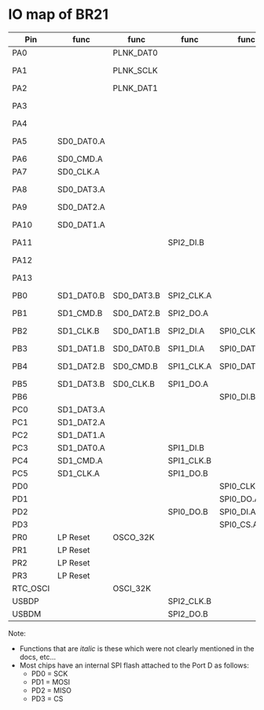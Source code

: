 # IO map of BR21

| Pin      | func       | func       | func       | func         | func          | func       | func  | func     | func  | func       | func        | func       | func    | func   | func       | func      |
|----------|------------|------------|------------|--------------|---------------|------------|-------|----------|-------|------------|-------------|------------|---------|--------|------------|-----------|
| PA0      |            | PLNK_DAT0  |            |              |               |            |       | PWM_CH0H |       | UART0_RX.B |             | SEG0       |         | MIC    |            |           |
| PA1      |            | PLNK_SCLK  |            |              |               | Qdecoder0  |       |          | PWM0  | UART1_TX.C |             | SEG1       | Touch8  |        |            | Wakeup 13 |
| PA2      |            | PLNK_DAT1  |            |              | CLKOUT1       | Qdecoder1  |       | TMR0_CK  | CAP3  | UART1_RX.C |             | SEG2       | Touch9  |        |            |           |
| PA3      |            |            |            |              |               |            | ADC0  | PWM_CH0L |       | UART2_TX.A |             | SEG3       | Touch10 | AMUX1L |            | Wakeup 8  |
| PA4      |            |            |            |              |               |            | ADC1  |          | PWM1  | UART2_RX.A |             | SEG4       | Touch11 | AMUX1R | *dac_clk*  |           |
| PA5      | SD0_DAT0.A |            |            |              |               | IIC_SCL.D  | ADC2  |          |       | UART0_TX.A | UART1_CTS   | SEG5       | Touch12 | SPIDIF | *dac_datl* | Wakeup 9  |
| PA6      | SD0_CMD.A  |            |            |              |               | IIC_SDA.D  | ADC3  |          | CAP0  | UART0_RX.A | UART1_RTS   | SEG6       | Touch13 |        | *dac_datr* |           |
| PA7      | SD0_CLK.A  |            |            |              | PAP_D0        |            |       |          | TMR0  | UART0_TX.D | ALNK_MCLK.A | SEG7       | Touch14 |        |            |           |
| PA8      | SD0_DAT3.A |            |            |              | PAP_D1        |            |       |          |       | UART0_RX.D | ALNK_DAT3.A | SEG8       | Touch15 |        |            | Wakeup 2  |
| PA9      | SD0_DAT2.A |            |            |              | PAP_D2        |            |       |          |       | UART2_TX.B | ALNK_SCLK.A | SEG9       |         |        |            |           |
| PA10     | SD0_DAT1.A |            |            |              | PAP_D3        |            | ADC5  |          |       | UART2_RX.B | ALNK_LRCK.A | SEG10      |         |        |            | Wakeup 3  |
| PA11     |            |            | SPI2_DI.B  |              |               |            |       |          | TMR1  |            | ALNK_DAT0.A | SEG11      | Touch7  |        |            |           |
| PA12     |            |            |            |              | LNA_EN        |            |       |          | CAP2  |            | ALNK_DAT1.A | SEG12      |         |        |            | Wakeup 4  |
| PA13     |            |            |            |              | PA_EN         |            |       |          |       |            | ALNK_DAT2.A |            |         |        |            |           |
| PB0      | SD1_DAT0.B | SD0_DAT3.B | SPI2_CLK.A |              | CLKOUT0       |            | ADC6  | PWM_CH2L |       | UART1_TX.A | ALNK_SCLK.B |            | Touch0  |        |            | Wakeup 10 |
| PB1      | SD1_CMD.B  | SD0_DAT2.B | SPI2_DO.A  |              |               |            | ADC7  |          | TMR2  | UART1_RX.A | ALNK_LRCK.B |            | Touch1  |        | *adc_clk*  |           |
| PB2      | SD1_CLK.B  | SD0_DAT1.B | SPI2_DI.A  | SPI0_CLK.B   | *sfc_clk.b*   |            |       |          |       | UART2_TX.C | ALNK_DAT0.B |            | Touch2  |        | *adc_dat1* | Wakeup 11 |
| PB3      | SD1_DAT1.B | SD0_DAT0.B | SPI1_DI.A  | SPI0_DAT3.AB | *sfc_dat3.ab* |            |       |          | PWM2  | UART2_RX.C | ALNK_DAT1.B |            | Touch3  | AMUX2R | *adc_dat2* |           |
| PB4      | SD1_DAT2.B | SD0_CMD.B  | SPI1_CLK.A | SPI0_DAT2.AB | *sfc_dat2.ab* |            | ADC8  |          | PWM3  |            | ALNK_DAT2.B |            | Touch4  | AMUX0L |            | Wakeup 12 |
| PB5      | SD1_DAT3.B | SD0_CLK.B  | SPI1_DO.A  |              |               |            | ADC9  | PWM_CH2H |       | UART0_TX.B | ALNK_DAT3.B |            | Touch5  | AMUX0R |            |           |
| PB6      |            |            |            | SPI0_DI.B    | *sfc_di.b*    |            |       |          |       |            | ALNK_MCLK.B |            | Touch6  | AMUX2L |            |           |
| PC0      | SD1_DAT3.A |            |            |              | PAP_D4        |            |       |          |       | UART1_TX.B |             | SEG16/COM5 |         |        |            |           |
| PC1      | SD1_DAT2.A |            |            |              | PAP_D5        | IIC_SCL.C  |       | PWM_CH1H |       | UART1_RX.B |             | SEG17/COM4 |         |        |            |           |
| PC2      | SD1_DAT1.A |            |            |              | PAP_D6        | IIC_SDA.C  |       |          | CAP1  | UART0_TX.C |             | SEG18/COM3 |         |        |            |           |
| PC3      | SD1_DAT0.A |            | SPI1_DI.B  |              | PAP_D7        |            | ADC10 | PWM_CH1L | TMR3  | UART0_RX.C |             | SEG19/COM2 |         |        |            |           |
| PC4      | SD1_CMD.A  |            | SPI1_CLK.B |              | PAP_RD        | IIC_SCL.B  | ADC4  |          |       | UART2_TX.D |             | SEG20/COM1 |         |        |            |           |
| PC5      | SD1_CLK.A  |            | SPI1_DO.B  |              | PAP_WR        | IIC_SDA.B  |       |          | FPIN0 | UART2_RX.D |             | SEG21/COM0 |         |        |            |           |
| PD0      |            |            |            | SPI0_CLK.A   | *sfc_clk.a*   |            |       |          |       |            |             |            |         |        |            |           |
| PD1      |            |            |            | SPI0_DO.A    | *sfc_do.a*    |            |       |          |       |            |             |            |         |        |            |           |
| PD2      |            |            | SPI0_DO.B  | SPI0_DI.A    | *sfc_di.a*    | *sfc_do.b* |       |          |       |            |             |            |         |        |            |           |
| PD3      |            |            |            | SPI0_CS.AB   | *sfc_cs.ab*   |            |       |          |       |            |             |            |         |        |            |           |
| PR0      | LP Reset   | OSCO_32K   |            |              |               |            |       |          |       |            |             |            |         |        |            |           |
| PR1      | LP Reset   |            |            |              |               |            | ADC12 |          |       |            |             |            |         |        |            |           |
| PR2      | LP Reset   |            |            |              |               |            | ADC12 |          |       |            |             |            |         |        |            |           |
| PR3      | LP Reset   |            |            |              |               |            |       |          |       |            |             |            |         |        |            |           |
| RTC_OSCI |            | OSCI_32K   |            |              |               |            |       |          |       |            |             |            |         |        |            |           |
| USBDP    |            |            | SPI2_CLK.B |              |               | IIC_SCL.A  |       |          |       | UART1_TX.D |             |            |         |        |            |           |
| USBDM    |            |            | SPI2_DO.B  |              |               | IIC_SDA.A  | ADC11 |          |       | UART1_RX.D |             |            |         |        |            |           |

Note:
- Functions that are *italic* is these which were not clearly mentioned in the docs, etc...
- Most chips have an internal SPI flash attached to the Port D as follows:
  - PD0 = SCK
  - PD1 = MOSI
  - PD2 = MISO
  - PD3 = CS

